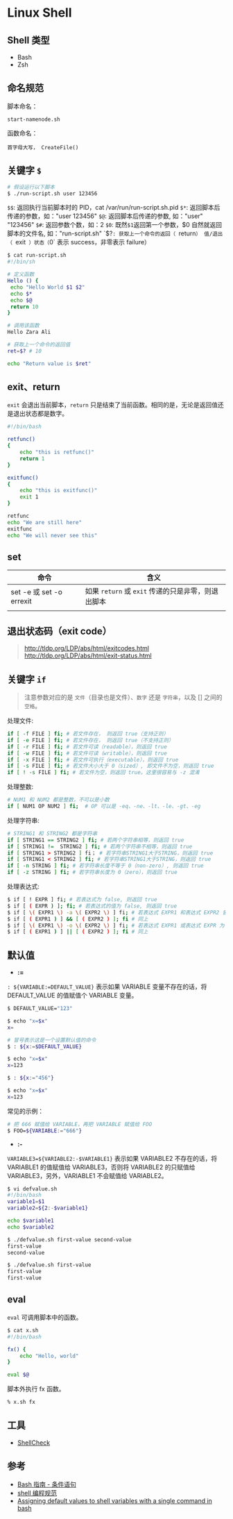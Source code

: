 # Linux Shell

## Shell 类型

* Bash
* Zsh

## 命名规范

脚本命名：

```PlainText
start-namenode.sh
```

函数命名：

```PlainText
首字母大写， CreateFile()
```

## 关键字 `$`

```sh
# 假设运行以下脚本
$ ./run-script.sh user 123456
```

`$$`: 返回执行当前脚本时的 PID，cat /var/run/run-script.sh.pid
`$*`: 返回脚本后传递的参数，如："user 123456"
`$@`: 返回脚本后传递的参数, 如："user" "123456"
`$#`: 返回参数个数，如：2
`$0`: 既然`$1`返回第一个参数，$0 自然就返回脚本的文件名, 如："run-script.sh"
`$?`: 获取上一个命令的返回（ `return`） 值/退出（ `exit` ）状态（`0` 表示 success，非零表示 failure）

```sh
$ cat run-script.sh
#!/bin/sh

# 定义函数
Hello () {
 echo "Hello World $1 $2"
 echo $*
 echo $@
 return 10
}

# 调用该函数
Hello Zara Ali

# 获取上一个命令的返回值
ret=$? # 10

echo "Return value is $ret"
```

## exit、return

`exit` 会退出当前脚本，`return` 只是结束了当前函数。相同的是，无论是返回值还是退出状态都是数字。

```sh
#!/bin/bash

retfunc()
{
    echo "this is retfunc()"
    return 1
}

exitfunc()
{
    echo "this is exitfunc()"
    exit 1
}

retfunc
echo "We are still here"
exitfunc
echo "We will never see this"
```

## set

| 命令                     | 含义                                               |
| ------------------------ | -------------------------------------------------- |
| set -e 或 set -o errexit | 如果 `return` 或 `exit` 传递的只是非零，则退出脚本 |
|                          |                                                    |

## 退出状态码（exit code）

> http://tldp.org/LDP/abs/html/exitcodes.html
> http://tldp.org/LDP/abs/html/exit-status.html

## 关键字 `if`

> 注意参数对应的是 `文件`（目录也是文件）、`数字` 还是 `字符串`，以及 [] 之间的`空格`。

处理文件:

```sh
if [ -f FILE ] fi; # 若文件存在， 则返回 true（支持正则）
if [ -e FILE ] fi; # 若文件存在， 则返回 true（不支持正则）
if [ -r FILE ] fi; # 若文件可读（readable），则返回 true
if [ -w FILE ] fi; # 若文件可读（writable），则返回 true
if [ -x FILE ] fi; # 若文件可执行（executable），则返回 true
if [ -s FILE ] fi; # 若文件大小大于 0（sized）, 即文件不为空，则返回 true
if [ ! -s FILE ] fi; # 若文件为空，则返回 true。这里很容易与 -z 混淆
```

处理整数:

```sh
# NUM1 和 NUM2 都是整数，不可以是小数
if [ NUM1 OP NUM2 ] fi;  # OP 可以是 -eq、-ne、-lt、-le、-gt、-eg
```

处理字符串:

```sh
# STRING1 和 STRING2 都是字符串
if [ STRING1 == STRING2 ] fi; # 若两个字符串相等，则返回 true
if [ STRING1 !=  STRING2 ] fi; # 若两个字符串不相等，则返回 true
if [ STRING1 > STRING2 ] fi； # 若字符串STRING1大于STRING，则返回 true
if [ STRING1 < STRING2 ] fi; # 若字符串STRING1大于STRING，则返回 true
if [ -n STRING ] fi; # 若字符串长度不等于 0（non-zero）, 则返回 true
if [ -z STRING ] fi; # 若字符串长度为 0（zero），则返回 true
```

处理表达式:

```sh
$ if [ ! EXPR ] fi; # 若表达式为 false, 则返回 true
$ if [ ( EXPR ) ]; fi; # 若表达式的值为 false, 则返回 true
$ if [ \( EXPR1 \) -a \( EXPR2 \) ] fi; # 若表达式 EXPR1 和表达式 EXPR2 皆为 true, 则返回 true
$ if [ ( EXPR1 ) ] && [ ( EXPR2 ) ]; fi # 同上
$ if [ \( EXPR1 \) -o \( EXPR2 \) ] fi; # 若表达式 EXPR1 或表达式 EXPR 为 true, 则返回 true
$ if [ ( EXPR1 ) ] || [ ( EXPR2 ) ]; fi # 同上
```

## 默认值

* **:=**

`: ${VARIABLE:=DEFAULT_VALUE}` 表示如果 VARIABLE 变量不存在的话，将 DEFAULT_VALUE 的值赋值个 VARIABLE 变量。

```sh
$ DEFAULT_VALUE="123"

$ echo "x=$x"
x=

# 冒号表示这是一个设置默认值的命令
$ : ${x:=$DEFAULT_VALUE}

$ echo "x=$x"
x=123

$ : ${x:="456"}

$ echo "x=$x"
x=123
```

常见的示例：

```sh
# 把 666 赋值给 VARIABLE，再把 VARIABLE 赋值给 FOO
$ FOO=${VARIABLE:="666"}
```

* **:-**

`VARIABLE3=${VARIABLE2:-$VARIABLE1}` 表示如果 VARIABLE2 不存在的话，将 VARIABLE1 的值赋值给 VARIABLE3，否则将 VARIABLE2 的只赋值给 VARIABLE3，另外，VARIABLE1 不会赋值给 VARIABLE2。

```sh
$ vi defvalue.sh
#!/bin/bash
variable1=$1
variable2=${2:-$variable1}

echo $variable1
echo $variable2

$ ./defvalue.sh first-value second-value
first-value
second-value

$ ./defvalue.sh first-value
first-value
first-value
```

## eval

`eval` 可调用脚本中的函数。

```sh
$ cat x.sh
#!/bin/bash

fx() {
    echo "Hello, world"
}

eval $@
```

脚本外执行 fx 函数。

```sh
% x.sh fx
```

## 工具

* [ShellCheck](https://github.com/koalaman/shellcheck)

## 参考

* [Bash 指南 - 条件语句](http://tldp.org/LDP/Bash-Beginners-Guide/html/sect_07_01.html)
* [shell 编程规范](https://wenku.baidu.com/view/cf3b683067ec102de2bd8969.html)
* [Assigning default values to shell variables with a single command in bash](https://stackoverflow.com/questions/2013547/assigning-default-values-to-shell-variables-with-a-single-command-in-bash)
